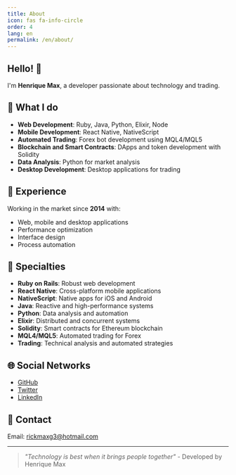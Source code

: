 ```yaml
---
title: About
icon: fas fa-info-circle
order: 4
lang: en
permalink: /en/about/
---
```


## Hello! 👋

I'm **Henrique Max**, a developer passionate about technology and trading.

## 🚀 **What I do**

- **Web Development**: Ruby, Java, Python, Elixir, Node
- **Mobile Development**: React Native, NativeScript
- **Automated Trading**: Forex bot development using MQL4/MQL5
- **Blockchain and Smart Contracts**: DApps and token development with Solidity
- **Data Analysis**: Python for market analysis
- **Desktop Development**: Desktop applications for trading

## 💼 **Experience**

Working in the market since **2014** with:
- Web, mobile and desktop applications
- Performance optimization
- Interface design
- Process automation

## 🎯 **Specialties**

- **Ruby on Rails**: Robust web development
- **React Native**: Cross-platform mobile applications
- **NativeScript**: Native apps for iOS and Android
- **Java**: Reactive and high-performance systems
- **Python**: Data analysis and automation
- **Elixir**: Distributed and concurrent systems
- **Solidity**: Smart contracts for Ethereum blockchain
- **MQL4/MQL5**: Automated trading for Forex
- **Trading**: Technical analysis and automated strategies

## 🌐 **Social Networks**

- [GitHub](https://github.com/rickmax)
- [Twitter](https://twitter.com/Rique_Max)
- [LinkedIn](https://www.linkedin.com/in/rickmaxg3/)

## 📧 **Contact**

Email: rickmaxg3@hotmail.com

---

> *"Technology is best when it brings people together"* - Developed by Henrique Max